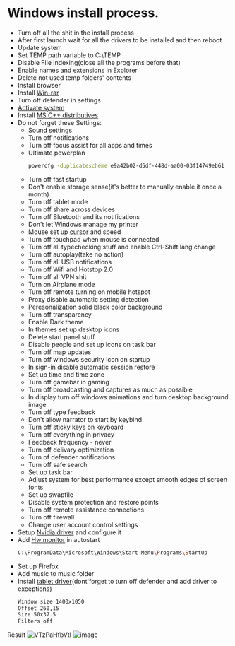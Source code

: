 # Windows install process.
* Turn off all the shit in the install process
* After first launch wait for all the drivers to be installed and then reboot
* Update system
* Set TEMP path variable to C:\TEMP
* Disable File indexing(close all the programs before that)
* Enable names and extensions in Explorer
* Delete not used temp folders' contents
* Install browser
* Install [Win-rar](https://www.rarlab.com/)
* Turn off defender in settings
* [Activate system](https://github.com/massgravel/Microsoft-Activation-Scripts)
* Install [MS C++ distributives](https://www.techpowerup.com/download/visual-c-redistributable-runtime-package-all-in-one/)
* Do not forget these Settings:
  * Sound settings
  * Turn off notifications
  * Turn off focus assist for all apps and times
  * Ultimate powerplan
    ```bash
    powercfg -duplicatescheme e9a42b02-d5df-448d-aa00-03f14749eb61 
    ```
  * Turn off fast startup
  * Don't enable storage sense(it's better to manually enable it once a month)
  * Turn off tablet mode
  * Turn off share across devices
  * Turn off Bluetooth and its notifications
  * Don't let Windows manage my printer
  * Mouse set up [cursor](https://github.com/searayeah/searayeah/tree/main/SystemsSetup/EverSummerCursors) and speed
  * Turn off touchpad when mouse is connected
  * Turn off all typechecking stuff and enable Ctrl-Shift lang change
  * Turn off autoplay(take no action)
  * Turn off all USB notifications
  * Turn off Wifi and Hotstop 2.0
  * Turn off all VPN shit
  * Turn on Airplane mode
  * Turn off remote turning on mobile hotspot
  * Proxy disable automatic setting detection
  * Peresonalization solid black color background
  * Turn off transparency
  * Enable Dark theme
  * In themes set up desktop icons
  * Delete start panel stuff
  * Disable people and set up icons on task bar
  * Turn off map updates
  * Turn off windows security icon on startup
  * In sign-in disable automatic session restore
  * Set up time and time zone
  * Turn off gamebar in gaming
  * Turn off broadcasting and captures as much as possible
  * In display turn off windows animations and turn desktop background image
  * Turn off type feedback
  * Don't allow narrator to start by keybind
  * Turn off sticky keys on keyboard
  * Turn off everything in privacy
  * Feedback frequency - never
  * Turn off delivary optimization
  * Turn of defender notifications
  * Turn off safe search
  * Set up task bar
  * Adjust system for best performance except smooth edges of screen fonts
  * Set up swapfile
  * Disable system protection and restore points
  * Turn off remote assistance connections
  * Turn off firewall
  * Change user account control settings
* Setup [Nvidia driver](https://www.nvidia.com/Download/index.aspx) and configure it
* Add [Hw monitor](https://www.cpuid.com/softwares/hwmonitor.html) in autostart
  ```bash
  C:\ProgramData\Microsoft\Windows\Start Menu\Programs\StartUp
  ```
* Set up Firefox
* Add music to music folder
* Install [tablet driver](https://github.com/hawku/TabletDriver)(dont'forget to turn off defender and add driver to exceptions)
  ```bash
  Window size 1400x1050
  Offset 260,15
  Size 50x37.5
  Filters off
  ```

Result
![VTzPaHfbVtI](https://user-images.githubusercontent.com/57370975/135751155-bf95e04f-637d-40fe-a248-79d489cdbfc6.jpg)
![image](https://user-images.githubusercontent.com/57370975/136390358-1e36eba0-f5f3-44ff-a7db-051db97f4585.png)

